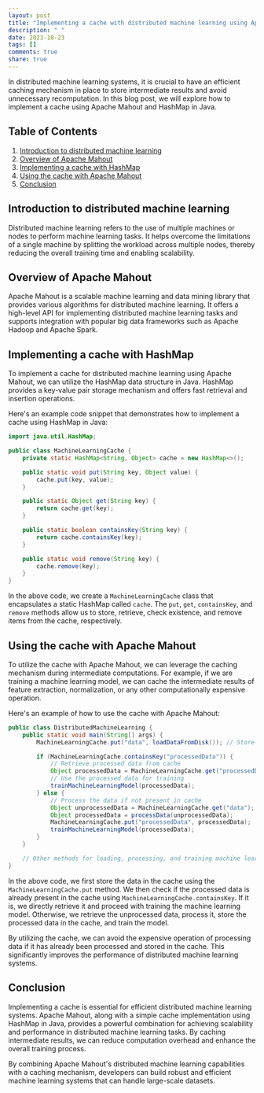 ```yaml
---
layout: post
title: "Implementing a cache with distributed machine learning using Apache Mahout and HashMap in Java"
description: " "
date: 2023-10-23
tags: []
comments: true
share: true
---
```


In distributed machine learning systems, it is crucial to have an efficient caching mechanism in place to store intermediate results and avoid unnecessary recomputation. In this blog post, we will explore how to implement a cache using Apache Mahout and HashMap in Java.

## Table of Contents
1. [Introduction to distributed machine learning](#introduction-to-distributed-machine-learning)
2. [Overview of Apache Mahout](#overview-of-apache-mahout)
3. [Implementing a cache with HashMap](#implementing-a-cache-with-hashmap)
4. [Using the cache with Apache Mahout](#using-the-cache-with-apache-mahout)
5. [Conclusion](#conclusion)

## Introduction to distributed machine learning

Distributed machine learning refers to the use of multiple machines or nodes to perform machine learning tasks. It helps overcome the limitations of a single machine by splitting the workload across multiple nodes, thereby reducing the overall training time and enabling scalability.

## Overview of Apache Mahout

Apache Mahout is a scalable machine learning and data mining library that provides various algorithms for distributed machine learning. It offers a high-level API for implementing distributed machine learning tasks and supports integration with popular big data frameworks such as Apache Hadoop and Apache Spark.

## Implementing a cache with HashMap

To implement a cache for distributed machine learning using Apache Mahout, we can utilize the HashMap data structure in Java. HashMap provides a key-value pair storage mechanism and offers fast retrieval and insertion operations.

Here's an example code snippet that demonstrates how to implement a cache using HashMap in Java:

```java
import java.util.HashMap;

public class MachineLearningCache {
    private static HashMap<String, Object> cache = new HashMap<>();

    public static void put(String key, Object value) {
        cache.put(key, value);
    }

    public static Object get(String key) {
        return cache.get(key);
    }

    public static boolean containsKey(String key) {
        return cache.containsKey(key);
    }

    public static void remove(String key) {
        cache.remove(key);
    }
}
```

In the above code, we create a `MachineLearningCache` class that encapsulates a static HashMap called `cache`. The `put`, `get`, `containsKey`, and `remove` methods allow us to store, retrieve, check existence, and remove items from the cache, respectively.

## Using the cache with Apache Mahout

To utilize the cache with Apache Mahout, we can leverage the caching mechanism during intermediate computations. For example, if we are training a machine learning model, we can cache the intermediate results of feature extraction, normalization, or any other computationally expensive operation.

Here's an example of how to use the cache with Apache Mahout:

```java
public class DistributedMachineLearning {
    public static void main(String[] args) {
        MachineLearningCache.put("data", loadDataFromDisk()); // Store data in cache

        if (MachineLearningCache.containsKey("processedData")) {
            // Retrieve processed data from cache
            Object processedData = MachineLearningCache.get("processedData");
            // Use the processed data for training
            trainMachineLearningModel(processedData);
        } else {
            // Process the data if not present in cache
            Object unprocessedData = MachineLearningCache.get("data");
            Object processedData = processData(unprocessedData);
            MachineLearningCache.put("processedData", processedData);
            trainMachineLearningModel(processedData);
        }
    }

    // Other methods for loading, processing, and training machine learning model
}
```

In the above code, we first store the data in the cache using the `MachineLearningCache.put` method. We then check if the processed data is already present in the cache using `MachineLearningCache.containsKey`. If it is, we directly retrieve it and proceed with training the machine learning model. Otherwise, we retrieve the unprocessed data, process it, store the processed data in the cache, and train the model.

By utilizing the cache, we can avoid the expensive operation of processing data if it has already been processed and stored in the cache. This significantly improves the performance of distributed machine learning systems.

## Conclusion

Implementing a cache is essential for efficient distributed machine learning systems. Apache Mahout, along with a simple cache implementation using HashMap in Java, provides a powerful combination for achieving scalability and performance in distributed machine learning tasks. By caching intermediate results, we can reduce computation overhead and enhance the overall training process.

By combining Apache Mahout's distributed machine learning capabilities with a caching mechanism, developers can build robust and efficient machine learning systems that can handle large-scale datasets.